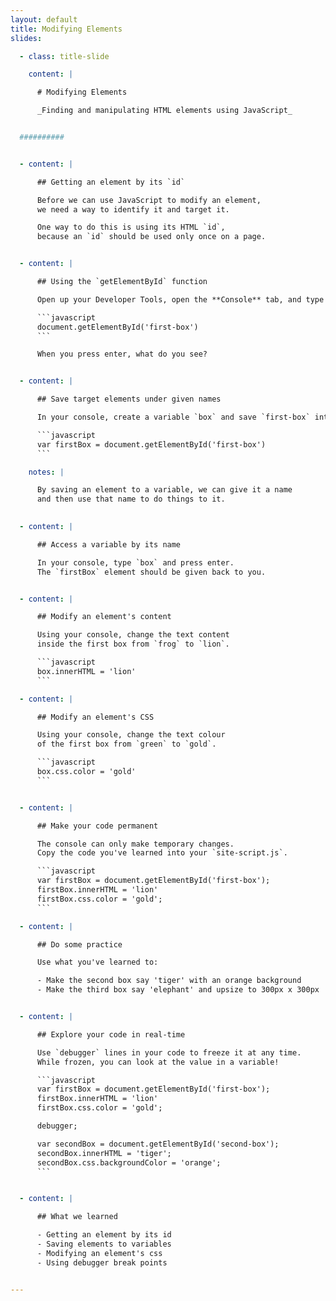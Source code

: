 ```yaml
---
layout: default
title: Modifying Elements
slides:

  - class: title-slide

    content: |

      # Modifying Elements

      _Finding and manipulating HTML elements using JavaScript_


  ##########


  - content: |

      ## Getting an element by its `id`

      Before we can use JavaScript to modify an element,
      we need a way to identify it and target it.

      One way to do this is using its HTML `id`,
      because an `id` should be used only once on a page.


  - content: |

      ## Using the `getElementById` function

      Open up your Developer Tools, open the **Console** tab, and type

      ```javascript
      document.getElementById('first-box')
      ```

      When you press enter, what do you see?


  - content: |

      ## Save target elements under given names

      In your console, create a variable `box` and save `first-box` into it

      ```javascript
      var firstBox = document.getElementById('first-box')
      ```

    notes: |

      By saving an element to a variable, we can give it a name
      and then use that name to do things to it.

  
  - content: |

      ## Access a variable by its name

      In your console, type `box` and press enter.
      The `firstBox` element should be given back to you.


  - content: |

      ## Modify an element's content

      Using your console, change the text content
      inside the first box from `frog` to `lion`.

      ```javascript
      box.innerHTML = 'lion'
      ```

  - content: |

      ## Modify an element's CSS

      Using your console, change the text colour
      of the first box from `green` to `gold`.

      ```javascript
      box.css.color = 'gold'
      ```


  - content: |

      ## Make your code permanent

      The console can only make temporary changes.
      Copy the code you've learned into your `site-script.js`.

      ```javascript
      var firstBox = document.getElementById('first-box');
      firstBox.innerHTML = 'lion'
      firstBox.css.color = 'gold';
      ```

  - content: |

      ## Do some practice

      Use what you've learned to:

      - Make the second box say 'tiger' with an orange background
      - Make the third box say 'elephant' and upsize to 300px x 300px


  - content: |

      ## Explore your code in real-time

      Use `debugger` lines in your code to freeze it at any time.
      While frozen, you can look at the value in a variable!

      ```javascript
      var firstBox = document.getElementById('first-box');
      firstBox.innerHTML = 'lion'
      firstBox.css.color = 'gold';

      debugger;

      var secondBox = document.getElementById('second-box');
      secondBox.innerHTML = 'tiger';
      secondBox.css.backgroundColor = 'orange';
      ```


  - content: |

      ## What we learned

      - Getting an element by its id
      - Saving elements to variables
      - Modifying an element's css
      - Using debugger break points


---
```




